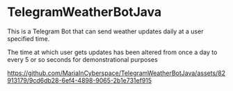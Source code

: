 # TelegramWeatherBotJava

This is a Telegram Bot that can send weather updates daily at a user specified time.

The time at which user gets updates has been altered from once a day to every 5 or so seconds for demonstrational purposes

https://github.com/MariaInCyberspace/TelegramWeatherBotJava/assets/82913179/9cd6db28-6ef4-4898-9065-2b1e731ef915

